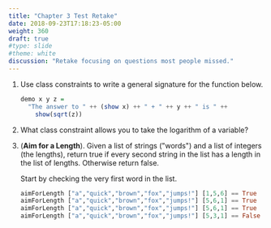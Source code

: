 ```yaml
---
title: "Chapter 3 Test Retake"
date: 2018-09-23T17:18:23-05:00
weight: 360
draft: true
#type: slide
#theme: white
discussion: "Retake focusing on questions most people missed."
---
```


1. Use class constraints to write a general signature for the function below.

     ```haskell
     demo x y z = 
       "The answer to " ++ (show x) ++ " + " ++ y ++ " is " ++
         show(sqrt(z))
     ```

2. What class constraint allows you to take the logarithm of a
   variable?
   
   
3. (**Aim for a Length**). Given a list of strings ("words") and a
   list of integers (the lengths), return true if every second string in
   the list has a length in the list of lengths. Otherwise return
   false.
   
   Start by checking the very first word in the list.
   
   ```haskell
   aimForLength ["a","quick","brown","fox","jumps!"] [1,5,6] == True
   aimForLength ["a","quick","brown","fox","jumps!"] [5,6,1] == True
   aimForLength ["a","quick","brown","fox","jumps!"] [5,6,1] == True
   aimForLength ["a","quick","brown","fox","jumps!"] [5,3,1] == False
   ```
